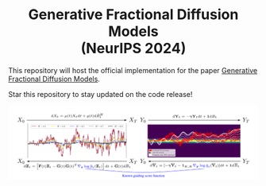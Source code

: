 <h1 align="center">Generative Fractional Diffusion Models <br> (NeurIPS 2024) </h1> 

This repository will host the official implementation for the paper [Generative Fractional Diffusion Models](https://arxiv.org/abs/2310.17638). 

Star this repository to stay updated on the code release!

![cover](visuals/thumbnail.png)
